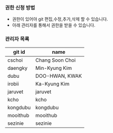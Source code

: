 
### 권한 신청 방법
- 권한이 있어야 git 편집,수정,추가,삭제 할 수 있습니다.
- 아래 관리자를 통해서 권한을 받을 수 있습니다.

### 관리자 목록
|git id | name |
|---- | ---- |
|cschoi | Chang Soon Choi |
|daengky| Min-Kyung Kim |
|dubu|DOO-HWAN, KWAK|
|irobii|Ka-Kyung Kim |
|jaruvet|jaruvet|
|kcho|kcho|
|kongdubu|kongdubu|
|mooithub|mooithub|
|sezinie |sezinie |